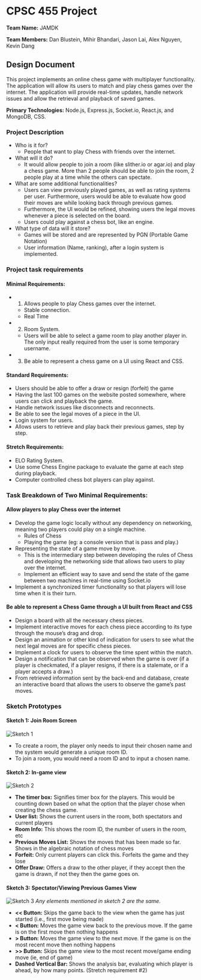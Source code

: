 # CPSC 455 Project
**Team Name:** JAMDK

**Team Members:** Dan Blustein, Mihir Bhandari, Jason Lai, Alex Nguyen, Kevin Dang
## Design Document
This project implements an online chess game with multiplayer functionality. The application will allow its users to match and play chess games over the internet. The application will provide real-time updates, handle network issues and allow the retrieval and playback of saved games.

**Primary Technologies:** Node.js, Express.js, Socket.io, React.js, and MongoDB, CSS.

### Project Description

-   Who is it for?
	- People that want to play Chess with friends over the internet.
- What will it do?
	- It would allow people to join a room (like slither.io or agar.io) and play a chess game. More than 2 people should be able to join the room, 2 people play at a time while the others can spectate.
-   What are some additional functionalities?
	-   Users can view previously played games, as well as rating systems per user. Furthermore, users would be able to evaluate how good their moves are while looking back through previous games.
	-   Furthermore, the UI would be refined, showing users the legal moves whenever a piece is selected on the board.
	-   Users could play against a chess bot, like an engine.
-   What type of data will it store?
	-   Games will be stored and are represented by PGN (Portable Game Notation)
	-   User information (Name, ranking), after a login system is implemented.

### Project task requirements

#### Minimal Requirements:
- 1. Allows people to play Chess games over the internet.
	-   Stable connection.
	-  Real Time
- 2. Room System.
	-   Users will be able to select a game room to play another player in. The only input really required from the user is some temporary username.
- 3. Be able to represent a chess game on a UI using React and CSS.
#### Standard Requirements:
   - Users should be able to offer a draw or resign (forfeit) the game
-   Having the last 100 games on the website posted somewhere, where users can click and playback the game.
-   Handle network issues like disconnects and reconnects.
-   Be able to see the legal moves of a piece in the UI.
-   Login system for users.
-   Allows users to retrieve and play back their previous games, step by step.
#### Stretch Requirements:
-   ELO Rating System.
-   Use some Chess Engine package to evaluate the game at each step during playback.
-   Computer controlled chess bot players can play against.
### Task Breakdown of Two Minimal Requirements:
####    Allow players to play Chess over the internet
  -   Develop the game logic locally without any dependency on networking, meaning two players could play on a single machine.
		-   Rules of Chess
	    -   Playing the game (eg: a console version that is pass and play.)
-   Representing the state of a game move by move.
    -   This is the intermediary step between developing the rules of Chess and developing the networking side that allows two users to play over the internet.
    -   Implement an efficient way to save and send the state of the game between two machines in real-time using Socket.io
-   Implement a synchronized timer functionality so that players will lose time when it is their turn.
#### Be able to represent a Chess Game through a UI built from React and CSS
-   Design a board with all the necessary chess pieces.
-   Implement interactive moves for each chess piece according to its type through the mouse’s drag and drop.
-   Design an animation or other kind of indication for users to see what the next legal moves are for specific chess pieces.
-   Implement a clock for users to observe the time spent within the match.
-   Design a notification that can be observed when the game is over (if a player is checkmated, if a player resigns, if there is a stalemate, or if a player accepts a draw.)
-   From retrieved information sent by the back-end and database, create an interactive board that allows the users to observe the game’s past moves.

### Sketch Prototypes
#### Sketch 1: Join Room Screen
![Sketch 1](https://github.com/VexMihir/chessApp/blob/main/Images/Prototype%20Sketch%201.jpg)
- To create a room, the player only needs to input their chosen name and the system would generate a unique room ID.
- To join a room, you would need a room ID and to input a chosen name.
#### Sketch 2: In-game view
![Sketch 2](https://github.com/VexMihir/chessApp/blob/main/Images/Prototype%20Sketch%202.jpg)
- **The timer box:** Signifies timer box for the players. This would be counting down based on what the option that the player chose when creating the chess game.
- **User list:** Shows the current users in the room, both spectators and current players
- **Room Info:** This shows the room ID, the number of users in the room, etc
- **Previous Moves List:** Shows the moves that has been made so far. Shows in the algebraic notation of chess moves
- **Forfeit:** Only current players can click this. Forfeits the game and they lose
- **Offer Draw:** Offers a draw to the other player, if they accept then the game is drawn, if not they then the game goes on.

#### Sketch 3: Spectator/Viewing Previous Games View
![Sketch 3](https://github.com/VexMihir/chessApp/blob/main/Images/Prototype%20Sketch%203.jpg)
*Any elements mentioned in sketch 2 are the same.*
- **<< Button:** Skips the game back to the view when the game has just started (i.e., first move being made)
- **< Button:** Moves the game view back to the previous move. If the game is on the first move then nothing happens
- **> Button:** Moves the game view to the next move. If the game is on the most recent move then nothing happens
- **>> Button:** Skips the game view to the most recent move/game ending move (ie, end of game)
- **Dashed Vertical Bar:** Shows the analysis bar, evaluating which player is ahead, by how many points. (Stretch requirement #2)
